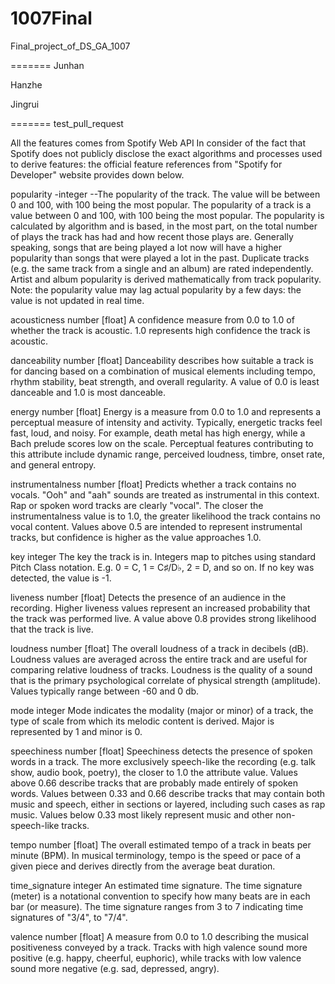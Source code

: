 # 1007Final
Final_project_of_DS_GA_1007

=======
Junhan

Hanzhe

Jingrui

=======
test_pull_request

All the features comes from Spotify Web API
In consider of the fact that Spotify does not publicly disclose the exact algorithms and processes used to derive features:
the official feature references from "Spotify for Developer" website provides down below.

popularity
-integer
--The popularity of the track. The value will be between 0 and 100, with 100 being the most popular.
The popularity of a track is a value between 0 and 100, with 100 being the most popular. 
The popularity is calculated by algorithm and is based, in the most part, on the total number of plays the track has had and how recent those plays are.
Generally speaking, songs that are being played a lot now will have a higher popularity than songs that were played a lot in the past. Duplicate tracks (e.g. the same track from a single and an album) are rated independently. 
Artist and album popularity is derived mathematically from track popularity. 
Note: the popularity value may lag actual popularity by a few days: the value is not updated in real time.

acousticness
number [float]
A confidence measure from 0.0 to 1.0 of whether the track is acoustic. 
1.0 represents high confidence the track is acoustic.

danceability
number [float]
Danceability describes how suitable a track is for dancing based on a combination of musical elements including tempo, rhythm stability, beat strength, and overall regularity. 
A value of 0.0 is least danceable and 1.0 is most danceable.

energy
number [float]
Energy is a measure from 0.0 to 1.0 and represents a perceptual measure of intensity and activity. Typically, energetic tracks feel fast, loud, and noisy. 
For example, death metal has high energy, while a Bach prelude scores low on the scale. Perceptual features contributing to this attribute include dynamic range, perceived loudness, timbre, onset rate, and general entropy.

instrumentalness
number [float]
Predicts whether a track contains no vocals. "Ooh" and "aah" sounds are treated as instrumental in this context. Rap or spoken word tracks are clearly "vocal". 
The closer the instrumentalness value is to 1.0, the greater likelihood the track contains no vocal content. 
Values above 0.5 are intended to represent instrumental tracks, but confidence is higher as the value approaches 1.0.

key
integer
The key the track is in. Integers map to pitches using standard Pitch Class notation. 
E.g. 0 = C, 1 = C♯/D♭, 2 = D, and so on. If no key was detected, the value is -1.

liveness
number [float]
Detects the presence of an audience in the recording. Higher liveness values represent an increased probability that the track was performed live. 
A value above 0.8 provides strong likelihood that the track is live.

loudness
number [float]
The overall loudness of a track in decibels (dB). 
Loudness values are averaged across the entire track and are useful for comparing relative loudness of tracks.
Loudness is the quality of a sound that is the primary psychological correlate of physical strength (amplitude). 
Values typically range between -60 and 0 db.

mode
integer
Mode indicates the modality (major or minor) of a track, the type of scale from which its melodic content is derived. Major is represented by 1 and minor is 0.

speechiness
number [float]
Speechiness detects the presence of spoken words in a track. 
The more exclusively speech-like the recording (e.g. talk show, audio book, poetry), the closer to 1.0 the attribute value. 
Values above 0.66 describe tracks that are probably made entirely of spoken words. 
Values between 0.33 and 0.66 describe tracks that may contain both music and speech, either in sections or layered, including such cases as rap music. 
Values below 0.33 most likely represent music and other non-speech-like tracks.

tempo
number [float]
The overall estimated tempo of a track in beats per minute (BPM). In musical terminology, tempo is the speed or pace of a given piece and derives directly from the average beat duration.

time_signature
integer
An estimated time signature. The time signature (meter) is a notational convention to specify how many beats are in each bar (or measure). 
The time signature ranges from 3 to 7 indicating time signatures of "3/4", to "7/4".

valence
number [float]
A measure from 0.0 to 1.0 describing the musical positiveness conveyed by a track. 
Tracks with high valence sound more positive (e.g. happy, cheerful, euphoric), while tracks with low valence sound more negative (e.g. sad, depressed, angry).
